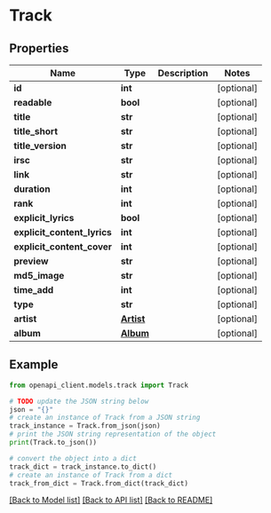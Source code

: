 # Track


## Properties

Name | Type | Description | Notes
------------ | ------------- | ------------- | -------------
**id** | **int** |  | [optional] 
**readable** | **bool** |  | [optional] 
**title** | **str** |  | [optional] 
**title_short** | **str** |  | [optional] 
**title_version** | **str** |  | [optional] 
**irsc** | **str** |  | [optional] 
**link** | **str** |  | [optional] 
**duration** | **int** |  | [optional] 
**rank** | **int** |  | [optional] 
**explicit_lyrics** | **bool** |  | [optional] 
**explicit_content_lyrics** | **int** |  | [optional] 
**explicit_content_cover** | **int** |  | [optional] 
**preview** | **str** |  | [optional] 
**md5_image** | **str** |  | [optional] 
**time_add** | **int** |  | [optional] 
**type** | **str** |  | [optional] 
**artist** | [**Artist**](Artist.md) |  | [optional] 
**album** | [**Album**](Album.md) |  | [optional] 

## Example

```python
from openapi_client.models.track import Track

# TODO update the JSON string below
json = "{}"
# create an instance of Track from a JSON string
track_instance = Track.from_json(json)
# print the JSON string representation of the object
print(Track.to_json())

# convert the object into a dict
track_dict = track_instance.to_dict()
# create an instance of Track from a dict
track_from_dict = Track.from_dict(track_dict)
```
[[Back to Model list]](../README.md#documentation-for-models) [[Back to API list]](../README.md#documentation-for-api-endpoints) [[Back to README]](../README.md)


